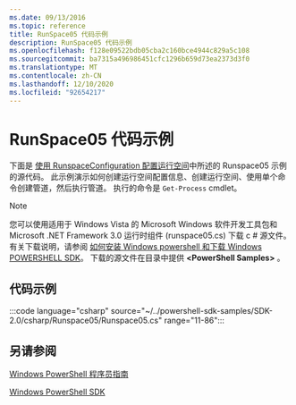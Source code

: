 ```yaml
---
ms.date: 09/13/2016
ms.topic: reference
title: RunSpace05 代码示例
description: RunSpace05 代码示例
ms.openlocfilehash: f128e09522bdb05cba2c160bce4944c829a5c108
ms.sourcegitcommit: ba7315a496986451cfc1296b659d73ea2373d3f0
ms.translationtype: MT
ms.contentlocale: zh-CN
ms.lasthandoff: 12/10/2020
ms.locfileid: "92654217"
---
```

# <a name="runspace05-code-sample"></a>RunSpace05 代码示例

下面是 [使用 RunspaceConfiguration 配置运行空间](https://msdn.microsoft.com/42681d19-2d05-4975-befd-afb1990e79b2)中所述的 Runspace05 示例的源代码。
此示例演示如何创建运行空间配置信息、创建运行空间、使用单个命令创建管道，然后执行管道。 执行的命令是 `Get-Process` cmdlet。

> [!NOTE]
> 您可以使用适用于 Windows Vista 的 Microsoft Windows 软件开发工具包和 Microsoft .NET Framework 3.0 运行时组件 (runspace05.cs) 下载 c # 源文件。 有关下载说明，请参阅 [如何安装 Windows powershell 和下载 Windows POWERSHELL SDK](/powershell/scripting/developer/installing-the-windows-powershell-sdk)。
> 下载的源文件在目录中提供 **\<PowerShell Samples>** 。

## <a name="code-sample"></a>代码示例

:::code language="csharp" source="~/../powershell-sdk-samples/SDK-2.0/csharp/Runspace05/Runspace05.cs" range="11-86":::

## <a name="see-also"></a>另请参阅

[Windows PowerShell 程序员指南](./windows-powershell-programmer-s-guide.md)

[Windows PowerShell SDK](../windows-powershell-reference.md)
